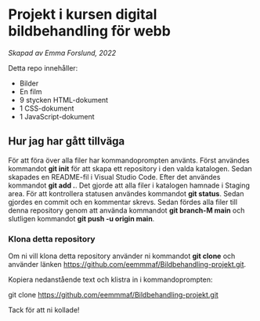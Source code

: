 # Projekt i kursen digital bildbehandling för webb
_Skapad av Emma Forslund, 2022_

Detta repo innehåller:
* Bilder
* En film
* 9 stycken HTML-dokument
* 1 CSS-dokument
* 1 JavaScript-dokument

## Hur jag har gått tillväga
För att föra över alla filer har kommandoprompten använts. Först användes kommandot **git init** för att skapa ett repository i den valda katalogen. Sedan skapades en README-fil i Visual Studio Code. Efter det användes kommandot **git add .**. Det gjorde att alla filer i katalogen hamnade i Staging area. För att kontrollera statusen användes kommandot **git status**. Sedan gjordes en commit och en kommentar skrevs. Sedan fördes alla filer till denna repository genom att använda kommandot **git branch-M main** och slutligen kommandot **git push -u origin main**. 

### Klona detta repository
Om ni vill klona detta repository använder ni kommandot **git clone** och använder länken https://github.com/eemmmaf/Bildbehandling-projekt.git.

Kopiera nedanstående text och klistra in i kommandoprompten:  

git clone https://github.com/eemmmaf/Bildbehandling-projekt.git

Tack för att ni kollade! 

